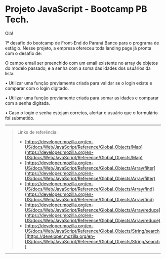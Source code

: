 # Projeto JavaScript - Bootcamp PB Tech. 

Olá!

1º desafio do bootcamp de Front-End do Paraná Banco para o programa de estágio. Nesse projeto, a empresa ofereceu toda landing page já pronta com o desafio de:

O campo email ser preenchido com um  email existente no array de objetos do modelo passado, e a senha com a soma das idades dos usuários da lista.

• Utilizar uma função previamente criada para validar se o login existe e comparar com o login digitado.

• Utilizar uma função previamente criada para somar as idades e comparar com a senha digitada.

• Caso o login e senha estejam corretos, alertar o usuário que o formulário foi submetido.


---

> Links de referência:
>
> - [https://developer.mozilla.org/en-US/docs/Web/JavaScript/Reference/Global_Objects/Map](https://developer.mozilla.org/en-US/docs/Web/JavaScript/Reference/Global_Objects/Map)
> - [https://developer.mozilla.org/en-US/docs/Web/JavaScript/Reference/Global_Objects/Array/filter](https://developer.mozilla.org/en-US/docs/Web/JavaScript/Reference/Global_Objects/Array/filter)
> - [https://developer.mozilla.org/en-US/docs/Web/JavaScript/Reference/Global_Objects/Array/find](https://developer.mozilla.org/en-US/docs/Web/JavaScript/Reference/Global_Objects/Array/find)
> - [https://developer.mozilla.org/en-US/docs/Web/JavaScript/Reference/Global_Objects/Array/reduce](https://developer.mozilla.org/en-US/docs/Web/JavaScript/Reference/Global_Objects/Array/reduce)
> - [https://developer.mozilla.org/en-US/docs/Web/JavaScript/Reference/Global_Objects/String/search](https://developer.mozilla.org/en-US/docs/Web/JavaScript/Reference/Global_Objects/String/search)

---
